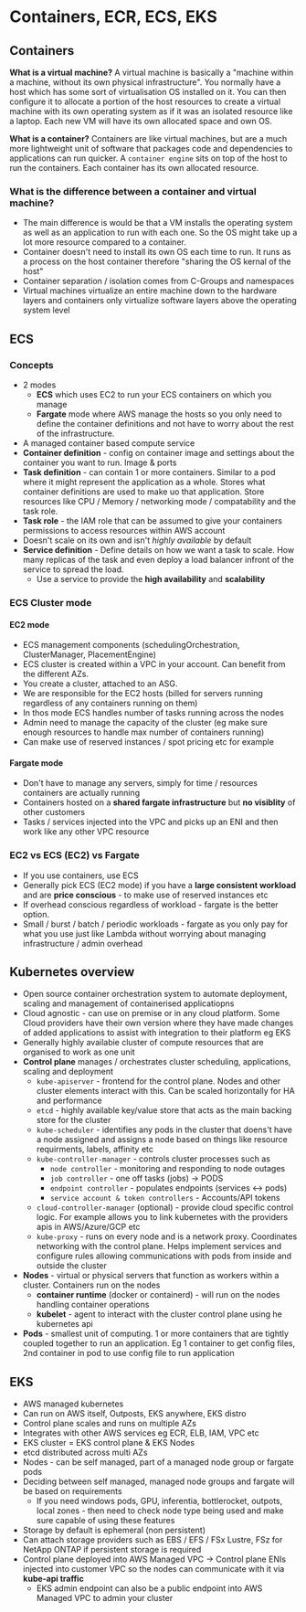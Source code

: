 # Containers, ECR, ECS, EKS

## Containers
**What is a virtual machine?**
A virtual machine is basically a "machine within a machine, without its own physical infrastructure". You normally have a host which has some sort of virtualisation OS installed on it. You can then configure it to allocate a portion of the host resources to create a virtual machine with its own operating system as if it was an isolated resource like a laptop. Each new VM will have its own allocated space and own OS.

**What is a container?**
Containers are like virtual machines, but are a much more lightweight unit of software that packages code and dependencies to applications can run quicker. A `container engine` sits on top of the host to run the containers. Each container has its own allocated resource.

### What is the difference between a container and virtual machine?
* The main difference is would be that a VM installs the operating system as well as an application to run with each one. So the OS might take up a lot more resource compared to a container. 
* Container doesn't need to install its own OS each time to run. It runs as a process on the host container therefore "sharing the OS kernal of the host"
* Container separation / isolation comes from C-Groups and namespaces
* Virtual machines virtualize an entire machine down to the hardware layers and containers only virtualize software layers above the operating system level

## ECS
### Concepts
* 2 modes 
    * **ECS** which uses EC2 to run your ECS containers on which you manage 
    * **Fargate** mode where AWS manage the hosts so you only need to define the container definitions and not have to worry about the rest of the infrastructure.
* A managed container based compute service
* **Container definition** - config on container image and settings about the container you want to run. Image & ports
* **Task definition** - can contain 1 or more containers. Similar to a pod where it might represent the application as a whole. Stores what container definitions are used to make uo that application. Store resources like CPU / Memory / networking mode / compatability and the task role.
* **Task role** - the IAM role that can be assumed to give your containers permissions to access resources within AWS account
* Doesn't scale on its own and isn't *highly available* by default
* **Service definition** - Define details on how we want a task to scale. How many replicas of the task and even deploy a load balancer infront of the service to spread the load.
    * Use a service to provide the **high availability** and **scalability**

### ECS Cluster mode

#### EC2 mode
* ECS management components (schedulingOrchestration, ClusterManager, PlacementEngine)
* ECS cluster is created within a VPC in your account. Can benefit from the different AZs.
* You create a cluster, attached to an ASG.
* We are responsible for the EC2 hosts (billed for servers running regardless of any containers running on them)
* In thos mode ECS handles number of tasks running across the nodes
* Admin need to manage the capacity of the cluster (eg make sure enough resources to handle max number of containers running)
* Can make use of reserved instances / spot pricing etc for example

#### Fargate mode
* Don't have to manage any servers, simply for time / resources containers are actually running
* Containers hosted on a **shared fargate infrastructure** but **no visiblity** of other customers
* Tasks / services injected into the VPC and picks up an ENI and then work like any other VPC resource

### EC2 vs ECS (EC2) vs Fargate
* If you use containers, use ECS
* Generally pick ECS (EC2 mode) if you have a **large consistent workload** and are **price conscious** - to make use of reserved instances etc
* If overhead conscious regardless of workload - fargate is the better option.
* Small / burst / batch / periodic workloads - fargate as you only pay for what you use just like Lambda without worrying about managing infrastructure / admin overhead

## Kubernetes overview
* Open source container orchestration system to automate deployment, scaling and management of containerised applicatiopns
* Cloud agnostic - can use on premise or in any cloud platform. Some Cloud providers have their own version where they have made changes of added applications to assist with integration to their platform eg EKS
* Generally highly availabie cluster of compute resources that are organised to work as one unit
* **Control plane** manages / orchestrates cluster scheduling, applications, scaling and deployment
    * `kube-apiserver` - frontend for the control plane. Nodes and other cluster elements interact with this. Can be scaled horizontally for HA and performance
    * `etcd` - highly available key/value store that acts as the main backing store for the cluster
    * `kube-scheduler` - identifies any pods in the cluster that doens't have a node assigned and assigns a node based on things like resource requirments, labels, affinity etc
    * `kube-controller-manager` - controls cluster processes such as 
        * `node controller` - monitoring and responding to node outages
        * `job controller` - one off tasks (jobs) -> PODS
        * `endpoint controller` - populates endpoints (services <-> pods)
        * `service account & token controllers` - Accounts/API tokens
    * `cloud-controller-manager` (optional) - provide cloud specific control logic. For example allows you to link kubernetes with the providers apis in AWS/Azure/GCP etc
    * `kube-proxy` - runs on every node and is a network proxy. Coordinates networking with the control plane. Helps implement services and configure rules allowing communications with pods from inside and outside the cluster
* **Nodes** - virtual or physical servers that function as workers within a cluster. Containers run on the nodes
    * **container runtime** (docker or containerd) - will run on the nodes handling container operations
    * **kubelet** - agent to interact with the cluster control plane using he kubernetes api
* **Pods** - smallest unit of computing. 1 or more containers that are tightly coupled together to run an application. Eg 1 container to get config files, 2nd container in pod to use config file to run application


## EKS
* AWS managed kubernetes
* Can run on AWS itself, Outposts, EKS anywhere, EKS distro
* Control plane scales and runs on multiple AZs
* Integrates with other AWS services eg ECR, ELB, IAM, VPC etc
* EKS cluster = EKS control plane & EKS Nodes
* etcd distributed across multi AZs
* Nodes - can be self managed, part of a managed node group or fargate pods
* Deciding between self managed, managed node groups and fargate will be based on requirements
    * If you need windows pods, GPU, inferentia, bottlerocket, outpots, local zones - then need to check node type being used and make sure capable of using these features
* Storage by default is ephemeral (non persistent) 
* Can attach storage providers such as EBS / EFS / FSx Lustre, FSz for NetApp ONTAP if persistent storage is required
* Control plane deployed into AWS Managed VPC -> Control plane ENIs injected into customer VPC so the nodes can communicate with it via **kube-api traffic**
    * EKS admin endpoint can also be a public endpoint into AWS Managed VPC to admin your cluster